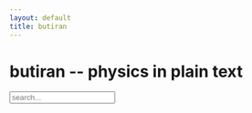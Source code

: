 ```yaml
---
layout: default
title: butiran
---
```


# butiran -- physics in plain text

<!-- Html Elements for Search -->
<div id="search-container">
<input type="text" id="search-input" placeholder="search...">
<ul id="results-container"></ul>
</div>

<!-- Script pointing to search-script.js -->
<script src="/assets/js/simple-jekyll-search.min.js" type="text/javascript"></script>

<!-- Configuration -->
<script>
SimpleJekyllSearch({
  searchInput: document.getElementById('search-input'),
  resultsContainer: document.getElementById('results-container'),
  searchResultTemplate: '<li><tt><a href="{url}" tabindex="1">{title}</a></tt> {excerpt}</li>',
  noResultsText: '<li><p>No results found!</p></li>',
  json: '/search.json',
})
</script>
